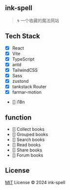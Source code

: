 ## ink-spell

> 🌀 一个收藏的魔法网站

## Tech Stack

- [x] React
- [x] Vite
- [x] TypeScript
- [x] antd
- [x] TailwindCSS
- [x] Sass
- [x] zustond
- [x] tankstack Router
- [x] farmar-motion
- [] i18n

## function

- [] Collect books
- [] Grouped books
- [] Search books
- [] Read books
- [] Share books
- [] Forum books

## License

[MIT](/LICENSE) License &copy; 2024 ink-spell
